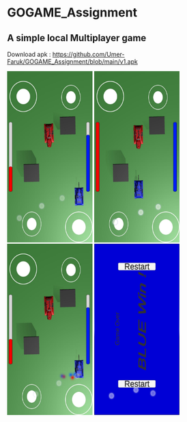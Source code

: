 # GOGAME_Assignment
## A simple local Multiplayer game
Download apk : https://github.com/Umer-Faruk/GOGAME_Assignment/blob/main/v1.apk

 <img   src="/im1.jpeg" width="200" height="400">
 <img src="/im2.jpeg" width="200" height="400">
 <img   src="/im3.jpeg" width="200" height="400">
 <img   src="/v1.jpeg" width="200" height="400">
